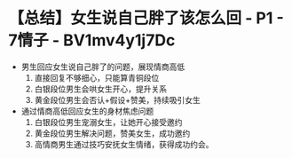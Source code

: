 # 【总结】女生说自己胖了该怎么回 - P1 - 7情子 - BV1mv4y1j7Dc

-   男生回应女生说自己胖了的问题，展现情商高低
    1.  直接回复不够细心，只能算青铜段位
    2.  白银段位男生会哄女生开心，提升关系
    3.  黄金段位男生会否认+假设+赞美，持续吸引女生
-   通过情商高低回应女生的身材焦虑问题
    1.  白银段位男生宠溺女生，让她开心接受邀约
    2.  黄金段位男生解决问题，赞美女生，成功邀约
    3.  高情商男生通过技巧安抚女生情绪，获得成功约会。